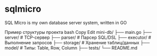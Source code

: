 # sqlmicro
SQL MIcro is my own database server system, written in GO

Пример структуры проекта
bash
Copy
Edit
mini-db/
├── main.go
├── server/          # TCP-сервер
├── parser/          # Парсер SQL/DSL
├── executor/        # Выполнение запросов
├── storage/         # Хранение таблиц/данных
├── model/           # Типы: Table, Row, Column
├── tests/
└── README.md